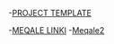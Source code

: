-[PROJECT TEMPLATE](https://www.templatemonsterpreview.com/demo/83414.html)

-[MEQALE LINKI](https://senanss1998.medium.com/data-struktur-n%C9%99dir-v%C9%99-m%C9%99n-niy%C9%99-%C3%B6yr%C9%99nm%C9%99liy%C9%99m-e54edbdbdc8f)
-[Meqale2](https://senanss1998.medium.com/neyron-%C5%9F%C9%99b%C9%99k%C9%99nin-proqramla%C5%9Fd%C4%B1rma-%C3%BC%C3%A7%C3%BCn-%C9%99h%C9%99miyy%C9%99ti-4ae330420399)
